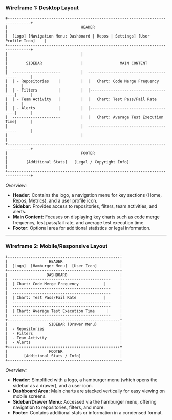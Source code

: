### **Wireframe 1: Desktop Layout**

```
+--------------------------------------------------------------------------------+
|                                HEADER                                          |
|  [Logo] [Navigation Menu: Dashboard | Repos | Settings] [User Profile Icon]    |
+--------------------------------------------------------------------------------+
|                                |                                               |
|        SIDEBAR                 |                MAIN CONTENT                   |
|  ---------------------         |  ---------------------------------------      |
|  | - Repositories    |         |  |   Chart: Code Merge Frequency       |      |
|  | - Filters         |         |  |-------------------------------------|      |
|  | - Team Activity   |         |  |   Chart: Test Pass/Fail Rate        |      |
|  | - Alerts          |         |  |-------------------------------------|      |
|  ---------------------         |  |   Chart: Average Test Execution Time|      |
|                                |  ---------------------------------------      |
|                                |                                               |
+--------------------------------------------------------------------------------+
|                                FOOTER                                          |
|        [Additional Stats]   [Legal / Copyright Info]                           |
+--------------------------------------------------------------------------------+
```

*Overview:*
- **Header:** Contains the logo, a navigation menu for key sections (Home, Repos, Metrics), and a user profile icon.
- **Sidebar:** Provides access to repositories, filters, team activities, and alerts.
- **Main Content:** Focuses on displaying key charts such as code merge frequency, test pass/fail rate, and average test execution time.
- **Footer:** Optional area for additional statistics or legal information.

---

### **Wireframe 2: Mobile/Responsive Layout**

```
+-------------------------------------------------+
|                  HEADER                         |
|  [Logo]  [Hamburger Menu]  [User Icon]          |
+-------------------------------------------------+
|                 DASHBOARD                       |
|  -------------------------------------------    |
|  | Chart: Code Merge Frequency           |      |
|  -------------------------------------------    |
|  -------------------------------------------    |
|  | Chart: Test Pass/Fail Rate            |      |
|  -------------------------------------------    |
|  -------------------------------------------    |
|  | Chart: Average Test Execution Time     |     |
|  -------------------------------------------    |
+-------------------------------------------------+
|                  SIDEBAR (Drawer Menu)          |
|  - Repositories                                 |
|  - Filters                                      |
|  - Team Activity                                |
|  - Alerts                                       |
+-------------------------------------------------+
|                  FOOTER                         |
|       [Additional Stats / Info]                 |
+-------------------------------------------------+
```

*Overview:*
- **Header:** Simplified with a logo, a hamburger menu (which opens the sidebar as a drawer), and a user icon.
- **Dashboard Area:** Main charts are stacked vertically for easy viewing on mobile screens.
- **Sidebar/Drawer Menu:** Accessed via the hamburger menu, offering navigation to repositories, filters, and more.
- **Footer:** Contains additional stats or information in a condensed format.
